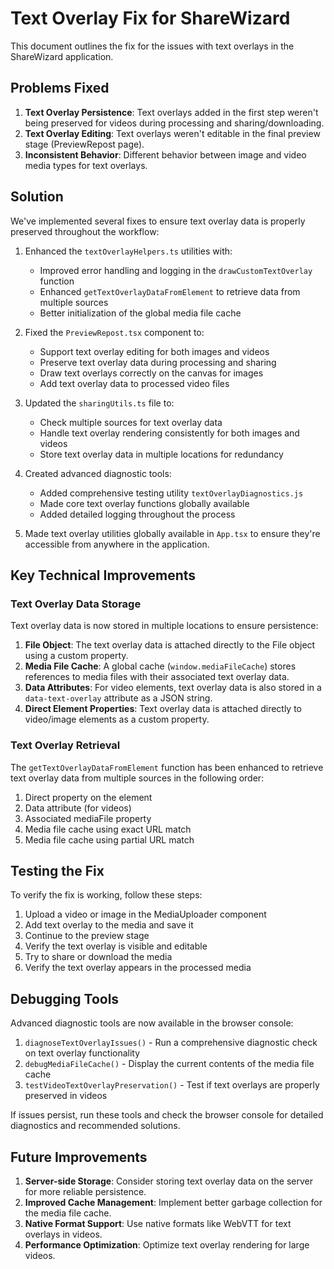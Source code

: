 # Text Overlay Fix for ShareWizard

This document outlines the fix for the issues with text overlays in the ShareWizard application.

## Problems Fixed

1. **Text Overlay Persistence**: Text overlays added in the first step weren't being preserved for videos during processing and sharing/downloading.
2. **Text Overlay Editing**: Text overlays weren't editable in the final preview stage (PreviewRepost page).
3. **Inconsistent Behavior**: Different behavior between image and video media types for text overlays.

## Solution

We've implemented several fixes to ensure text overlay data is properly preserved throughout the workflow:

1. Enhanced the `textOverlayHelpers.ts` utilities with:
   - Improved error handling and logging in the `drawCustomTextOverlay` function
   - Enhanced `getTextOverlayDataFromElement` to retrieve data from multiple sources
   - Better initialization of the global media file cache

2. Fixed the `PreviewRepost.tsx` component to:
   - Support text overlay editing for both images and videos
   - Preserve text overlay data during processing and sharing
   - Draw text overlays correctly on the canvas for images
   - Add text overlay data to processed video files

3. Updated the `sharingUtils.ts` file to:
   - Check multiple sources for text overlay data
   - Handle text overlay rendering consistently for both images and videos
   - Store text overlay data in multiple locations for redundancy

4. Created advanced diagnostic tools:
   - Added comprehensive testing utility `textOverlayDiagnostics.js`
   - Made core text overlay functions globally available
   - Added detailed logging throughout the process

5. Made text overlay utilities globally available in `App.tsx` to ensure they're accessible from anywhere in the application.

## Key Technical Improvements

### Text Overlay Data Storage

Text overlay data is now stored in multiple locations to ensure persistence:

1. **File Object**: The text overlay data is attached directly to the File object using a custom property.
2. **Media File Cache**: A global cache (`window.mediaFileCache`) stores references to media files with their associated text overlay data.
3. **Data Attributes**: For video elements, text overlay data is also stored in a `data-text-overlay` attribute as a JSON string.
4. **Direct Element Properties**: Text overlay data is attached directly to video/image elements as a custom property.

### Text Overlay Retrieval

The `getTextOverlayDataFromElement` function has been enhanced to retrieve text overlay data from multiple sources in the following order:

1. Direct property on the element
2. Data attribute (for videos)
3. Associated mediaFile property
4. Media file cache using exact URL match
5. Media file cache using partial URL match

## Testing the Fix

To verify the fix is working, follow these steps:

1. Upload a video or image in the MediaUploader component
2. Add text overlay to the media and save it
3. Continue to the preview stage
4. Verify the text overlay is visible and editable
5. Try to share or download the media
6. Verify the text overlay appears in the processed media

## Debugging Tools

Advanced diagnostic tools are now available in the browser console:

1. `diagnoseTextOverlayIssues()` - Run a comprehensive diagnostic check on text overlay functionality
2. `debugMediaFileCache()` - Display the current contents of the media file cache
3. `testVideoTextOverlayPreservation()` - Test if text overlays are properly preserved in videos

If issues persist, run these tools and check the browser console for detailed diagnostics and recommended solutions.

## Future Improvements

1. **Server-side Storage**: Consider storing text overlay data on the server for more reliable persistence.
2. **Improved Cache Management**: Implement better garbage collection for the media file cache.
3. **Native Format Support**: Use native formats like WebVTT for text overlays in videos.
4. **Performance Optimization**: Optimize text overlay rendering for large videos.
